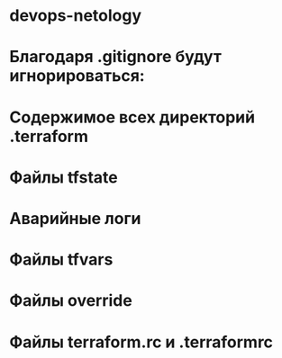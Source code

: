# devops-netology
#####
# Благодаря .gitignore будут игнорироваться:
# Содержимое всех директорий .terraform
# Файлы tfstate
# Аварийные логи
# Файлы tfvars
# Файлы override
# Файлы terraform.rc и .terraformrc
